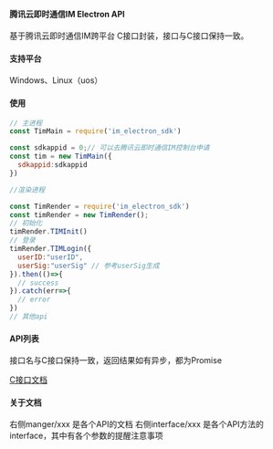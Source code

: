 #### 腾讯云即时通信IM Electron API

基于腾讯云即时通信IM跨平台 C接口封装，接口与C接口保持一致。

#### 支持平台

Windows、Linux（uos）

#### 使用

```javascript
// 主进程
const TimMain = require('im_electron_sdk')

const sdkappid = 0;// 可以去腾讯云即时通信IM控制台申请
const tim = new TimMain({
  sdkappid:sdkappid
})

//渲染进程

const TimRender = require('im_electron_sdk')
const timRender = new TimRender();
// 初始化
timRender.TIMInit()
// 登录
timRender.TIMLogin({
  userID:"userID",
  userSig:"userSig" // 参考userSig生成
}).then(()=>{
  // success
}).catch(err=>{
  // error
})
// 其他api
```

#### API列表

接口名与C接口保持一致，返回结果如有异步，都为Promise

[C接口文档](https://cloud.tencent.com/document/product/269/33546)

#### 关于文档

右侧manger/xxx 是各个API的文档
右侧interface/xxx 是各个API方法的interface，其中有各个参数的提醒注意事项



